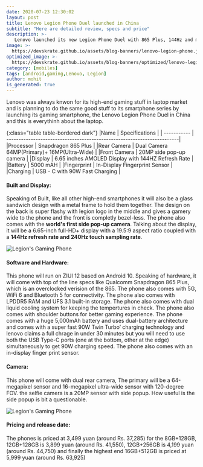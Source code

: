 ```yaml
---
date: 2020-07-23 12:30:02
layout: post
title: Lenovo Legion Phone Duel launched in China
subtitle: "Here are detailed review, specs and price"
description: >-
   Lenovo launched its new Legion Phone Duel with 865 Plus, 144Hz and more, this is everything you need to know
image: >-
  https://devskrate.github.io/assets/blog-banners/lenovo-legion-phone.jpg
optimized_image: >-
  https://devskrate.github.io/assets/blog-banners/optimized/lenovo-legion-phone.webp
category: [mobiles]
tags: [android,gaming,Lenovo, Legion]
author: mohit
is_generated: true
---
```

Lenovo was always knwon for its high-end gaming stuff in laptop market and is planning to do the same good stuff to its smartphone series by launching its gaming smartphone, the Lenovo Legion Phone Duel in China and this is everythinh about the laptop.

{:class="table table-bordered dark"}
|Name         | Specifications                                                         |
| ----------- | -----------------------------------------------------------------------|
|Processor    | Snapdragon 865 Plus                                                    |
|Rear Camera  | Dual Camera 64MP(Primary)+ 16MP(Ultra-Wide)                            |
|Front Camera | 20MP side pop-up camera                                                |
|Display      | 6.65 inches AMOLED Display with 144HZ Refresh Rate                     |           
|Battery      | 5000 mAH                                                               |
|Fingerprint  | In-Display Fingerprint Sensor                                          |  
|Charging     | USB - C with 90W Fast Charging                                         |

#### Built and Display:
Speaking of Built, like all other high-end smartphones it will also be a glass sandwich design with a metal frame to hold them together. The design on the back is super flashy with legion logo in the middle and gives a gamery wide to the phone and the front is completly bezel-less. The phone also comes with the **world's first side pop-up camera**. Talking about the display, it will be a 6.65-inch full-HD+ display with a 19.5:9 aspect ratio coupled with a **144Hz refresh rate and 240Hz touch sampling rate**.

![Legion's Gaming Phone](https://devskrate.github.io/assets/images/Lenovo/lenovo-legion-gaming-phone-announced.jpg)

#### Software and Hardware:
This phone will run on ZIUI 12 based on Android 10. Speaking of hardware, it will come with top of the line specs like Qualcomm Snapdragon 865 Plus, which is an overclocked verision of the 865. The phone also comes with 5G, WiFi 6 and Bluetooth 5 for connectivity. The phone also comes with LPDDR5 RAM and UFS 3.1 built-in storage. The phone also comes with dual liquid cooling system for keeping the tempertures in check. The phone also comes with shoulder buttons for better gaming experience. The phone comes with a huge 5,000mAh battery and uses dual-battery architecture and comes with a super fast 90W Twin Turbo’ charging technology and lenovo claims a full chrage in under 30 minutes but you will need to use both the USB Type-C ports (one at the bottom, other at the edge) simultaneously to get 90W charging speed.  The phone also comes with an in-display finger print sensor.     

#### Camera:
This phone will come with dual rear camera, The primary will be a 64-megapixel sensor and 16-megapixel ultra-wide sensor with 120-degree FOV. the selfie camera is a 20MP sensor with side popup. How useful is the side popup is bit a questionable. 

![Legion's Gaming Phone](https://devskrate.github.io/assets/images/Lenovo/Lenovo-legion-phone-pop-up-selfie-camera.jpg)

#### Pricing and release date:
The phones is priced at 3,499 yuan (around Rs. 37,285) for the 8GB+128GB, 12GB+128GB is 3,899 yuan (around Rs. 41,550), 12GB+256GB is 4,199 yuan (around Rs. 44,750) and finally the highest end 16GB+512GB is priced at 5,999 yuan (around Rs. 63,925) 
